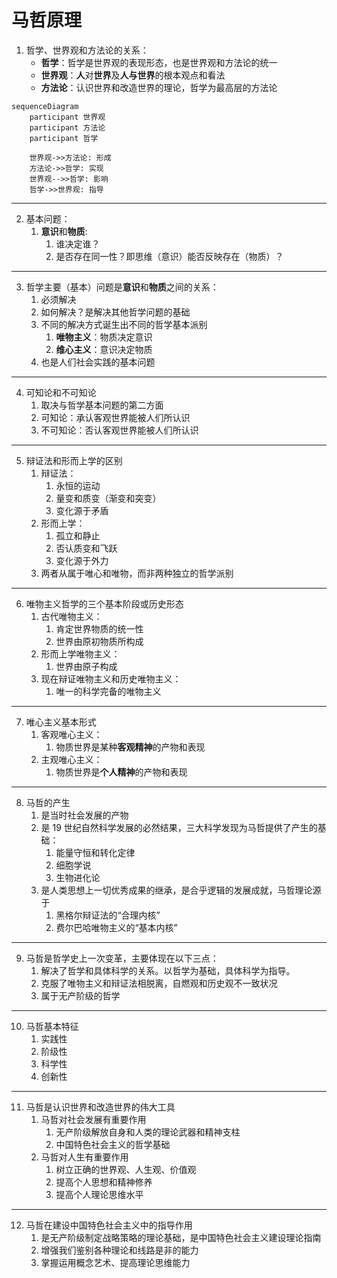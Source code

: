 # 马哲原理

1. 哲学、世界观和方法论的关系：
   - **哲学**：哲学是世界观的表现形态，也是世界观和方法论的统一
   - **世界观**：**人**对**世界**及**人与世界**的根本观点和看法
   - **方法论**：认识世界和改造世界的理论，哲学为最高层的方法论
  
```mermaid
sequenceDiagram
    participant 世界观
    participant 方法论
    participant 哲学

    世界观->>方法论: 形成
    方法论->>哲学: 实现
    世界观-->>哲学: 影响
    哲学->>世界观: 指导

```
---
2. 基本问题：
   1. **意识**和**物质**:
      1. 谁决定谁？
      2. 是否存在同一性？即思维（意识）能否反映存在（物质）？
---
3. 哲学主要（基本）问题是**意识**和**物质**之间的关系：
   1. 必须解决
   2. 如何解决？是解决其他哲学问题的基础
   3. 不同的解决方式诞生出不同的哲学基本派别
      1. **唯物主义**：物质决定意识
      2. **维心主义**：意识决定物质
   4. 也是人们社会实践的基本问题
---
4. 可知论和不可知论
   1. 取决与哲学基本问题的第二方面
   2. 可知论：承认客观世界能被人们所认识
   3. 不可知论：否认客观世界能被人们所认识
---
5. 辩证法和形而上学的区别
   1. 辩证法：
      1. 永恒的运动
      2. 量变和质变（渐变和突变）
      3. 变化源于矛盾
   2. 形而上学：
      1. 孤立和静止
      2. 否认质变和飞跃
      3. 变化源于外力
   3. 两者从属于唯心和唯物，而非两种独立的哲学派别
---
6. 唯物主义哲学的三个基本阶段或历史形态
   1. 古代唯物主义：
      1. 肯定世界物质的统一性
      2. 世界由原初物质所构成
   2. 形而上学唯物主义：
      1. 世界由原子构成
   3. 现在辩证唯物主义和历史唯物主义：
      1. 唯一的科学完备的唯物主义
---
7. 唯心主义基本形式
   1. 客观唯心主义：
      1. 物质世界是某种**客观精神**的产物和表现
   2. 主观唯心主义：
      1. 物质世界是**个人精神**的产物和表现
---
8. 马哲的产生
   1. 是当时社会发展的产物
   2. 是 19 世纪自然科学发展的必然结果，三大科学发现为马哲提供了产生的基础：
      1. 能量守恒和转化定律
      2. 细胞学说
      3. 生物进化论
   3. 是人类思想上一切优秀成果的继承，是合乎逻辑的发展成就，马哲理论源于
      1. 黑格尔辩证法的“合理内核”
      2. 费尔巴哈唯物主义的“基本内核”
---
9.  马哲是哲学史上一次变革，主要体现在以下三点：
    1.  解决了哲学和具体科学的关系。以哲学为基础，具体科学为指导。
    2.  克服了唯物主义和辩证法相脱离，自燃观和历史观不一致状况
    3.  属于无产阶级的哲学
--- 
10. 马哲基本特征
    1.  实践性
    2.  阶级性
    3.  科学性
    4.  创新性
---
11. 马哲是认识世界和改造世界的伟大工具
    1.  马哲对社会发展有重要作用
        1.  无产阶级解放自身和人类的理论武器和精神支柱
        2.  中国特色社会主义的哲学基础
    2.  马哲对人生有重要作用
        1.  树立正确的世界观、人生观、价值观
        2.  提高个人思想和精神修养
        3.  提高个人理论思维水平
---
12. 马哲在建设中国特色社会主义中的指导作用
    1.  是无产阶级制定战略策略的理论基础，是中国特色社会主义建设理论指南
    2. 增强我们鉴别各种理论和线路是非的能力
    3. 掌握运用概念艺术、提高理论思维能力  